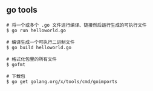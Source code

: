 ## go tools

```shell
# 将一个或多个 .go 文件进行编译、链接然后运行生成的可执行文件
$ go run helloworld.go 

# 编译生成一个可执行二进制文件
$ go build helloworld.go
```

```shell
# 格式化包里的所有文件
$ gofmt

# 下载包
$ go get golang.org/x/tools/cmd/goimports
```